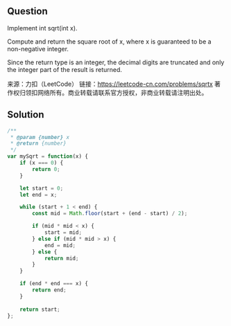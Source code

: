 ## Question
Implement int sqrt(int x).

Compute and return the square root of x, where x is guaranteed to be a non-negative integer.

Since the return type is an integer, the decimal digits are truncated and only the integer part of the result is returned.

来源：力扣（LeetCode）
链接：https://leetcode-cn.com/problems/sqrtx
著作权归领扣网络所有。商业转载请联系官方授权，非商业转载请注明出处。

## Solution
```javascript
/**
 * @param {number} x
 * @return {number}
 */
var mySqrt = function(x) {
    if (x === 0) {
        return 0;
    }

    let start = 0;
    let end = x;

    while (start + 1 < end) {
        const mid = Math.floor(start + (end - start) / 2);

        if (mid * mid < x) {
            start = mid;
        } else if (mid * mid > x) {
            end = mid;
        } else {
            return mid;
        }
    }

    if (end * end === x) {
        return end;
    }
    
    return start;
};
```